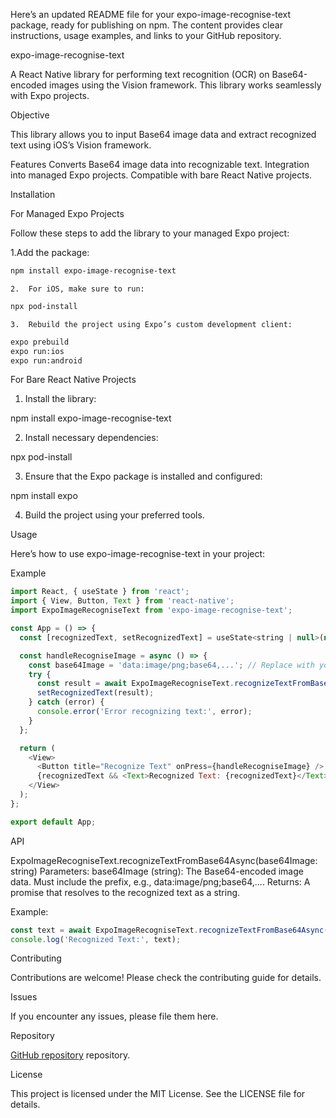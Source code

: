 Here’s an updated README file for your expo-image-recognise-text package, ready for publishing on npm. The content provides clear instructions, usage examples, and links to your GitHub repository.

expo-image-recognise-text

A React Native library for performing text recognition (OCR) on Base64-encoded images using the Vision framework. This library works seamlessly with Expo projects.

Objective

This library allows you to input Base64 image data and extract recognized text using iOS’s Vision framework.

Features
 Converts Base64 image data into recognizable text.
 Integration into managed Expo projects.
 Compatible with bare React Native projects.

Installation

For Managed Expo Projects

Follow these steps to add the library to your managed Expo project:

1.Add the package:

```bash
npm install expo-image-recognise-text
```

	2.	For iOS, make sure to run:
  
```bash
npx pod-install
```

	3.	Rebuild the project using Expo’s custom development client:

```bash
expo prebuild
expo run:ios
expo run:android
```
For Bare React Native Projects
1. Install the library:

npm install expo-image-recognise-text


2.	Install necessary dependencies:

npx pod-install


3.	Ensure that the Expo package is installed and configured:

npm install expo


4.	Build the project using your preferred tools.

Usage

Here’s how to use expo-image-recognise-text in your project:

Example
```javascript
import React, { useState } from 'react';
import { View, Button, Text } from 'react-native';
import ExpoImageRecogniseText from 'expo-image-recognise-text';

const App = () => {
  const [recognizedText, setRecognizedText] = useState<string | null>(null);

  const handleRecogniseImage = async () => {
    const base64Image = 'data:image/png;base64,...'; // Replace with your Base64 image data
    try {
      const result = await ExpoImageRecogniseText.recognizeTextFromBase64Async(base64Image);
      setRecognizedText(result);
    } catch (error) {
      console.error('Error recognizing text:', error);
    }
  };

  return (
    <View>
      <Button title="Recognize Text" onPress={handleRecogniseImage} />
      {recognizedText && <Text>Recognized Text: {recognizedText}</Text>}
    </View>
  );
};

export default App;
```

API

ExpoImageRecogniseText.recognizeTextFromBase64Async(base64Image: string)
 Parameters:
   base64Image (string): The Base64-encoded image data. Must include the prefix, e.g., data:image/png;base64,....
 Returns:
   A promise that resolves to the recognized text as a string.


Example:

```javascript
const text = await ExpoImageRecogniseText.recognizeTextFromBase64Async(base64Image);
console.log('Recognized Text:', text);
```

Contributing

Contributions are welcome! Please check the contributing guide for details.

Issues

If you encounter any issues, please file them here.

Repository

[GitHub repository](https://github.com/realauto/expo-image-recognise-text) repository.

License

This project is licensed under the MIT License. See the LICENSE file for details.

